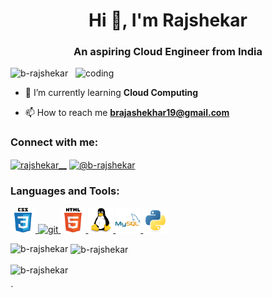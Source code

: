 <h1 align="center">Hi 👋, I'm Rajshekar</h1>
<h3 align="center">An aspiring Cloud Engineer from India</h3>

<img align="right" alt="coding" width="400" src="https://media1.tenor.com/m/vsPomXV3SkoAAAAC/coffee-computer.gif">

<p align="left"> <img src="https://komarev.com/ghpvc/?username=b-rajshekar&label=Profile%20views&color=0e75b6&style=flat" alt="b-rajshekar" /> </p>

- 🌱 I’m currently learning **Cloud Computing**

- 📫 How to reach me **brajashekhar19@gmail.com**

<h3 align="left">Connect with me:</h3>
<p align="left">
<a href="https://instagram.com/rajshekar__" target="blank"><img align="center" src="https://raw.githubusercontent.com/rahuldkjain/github-profile-readme-generator/master/src/images/icons/Social/instagram.svg" alt="rajshekar__" height="30" width="40" /></a>
<a href="https://youtube.com/@b-rajshekar?si=tr-9PCkkHutLl9t0" target="blank"><img align="center" src="https://raw.githubusercontent.com/rahuldkjain/github-profile-readme-generator/master/src/images/icons/Social/youtube.svg" alt="@b-rajshekar" height="30" width="40" /></a>
</p>

<h3 align="left">Languages and Tools:</h3>
<p align="left"> <a href="https://www.w3schools.com/css/" target="_blank" rel="noreferrer"> <img src="https://raw.githubusercontent.com/devicons/devicon/master/icons/css3/css3-original-wordmark.svg" alt="css3" width="40" height="40"/> </a> <a href="https://git-scm.com/" target="_blank" rel="noreferrer"> <img src="https://www.vectorlogo.zone/logos/git-scm/git-scm-icon.svg" alt="git" width="40" height="40"/> </a> <a href="https://www.w3.org/html/" target="_blank" rel="noreferrer"> <img src="https://raw.githubusercontent.com/devicons/devicon/master/icons/html5/html5-original-wordmark.svg" alt="html5" width="40" height="40"/> </a> <a href="https://www.linux.org/" target="_blank" rel="noreferrer"> <img src="https://raw.githubusercontent.com/devicons/devicon/master/icons/linux/linux-original.svg" alt="linux" width="40" height="40"/> </a> <a href="https://www.mysql.com/" target="_blank" rel="noreferrer"> <img src="https://raw.githubusercontent.com/devicons/devicon/master/icons/mysql/mysql-original-wordmark.svg" alt="mysql" width="40" height="40"/> </a> <a href="https://www.python.org" target="_blank" rel="noreferrer"> <img src="https://raw.githubusercontent.com/devicons/devicon/master/icons/python/python-original.svg" alt="python" width="40" height="40"/> </a> </p>

<p><img align="left" src="https://github-readme-stats.vercel.app/api/top-langs?username=b-rajshekar&show_icons=true&locale=en&layout=compact" alt="b-rajshekar" /></p>

<p>&nbsp;<img align="center" src="https://github-readme-stats.vercel.app/api?username=b-rajshekar&show_icons=true&locale=en" alt="b-rajshekar" /></p>

<p><img align="center" src="https://github-readme-streak-stats.herokuapp.com/?user=b-rajshekar&" alt="b-rajshekar" /></p>`
